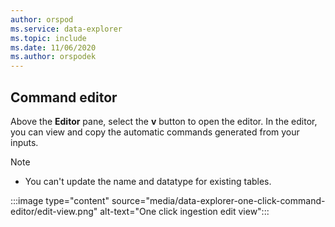 ```yaml
---
author: orspod
ms.service: data-explorer
ms.topic: include
ms.date: 11/06/2020
ms.author: orspodek
---
```

## Command editor

 Above the **Editor** pane, select the **v** button to open the editor. In the editor, you can view and copy the automatic commands generated from your inputs. 

> [!NOTE]
> * You can't update the name and datatype for existing tables.

:::image type="content" source="media/data-explorer-one-click-command-editor/edit-view.png" alt-text="One click ingestion edit view":::
